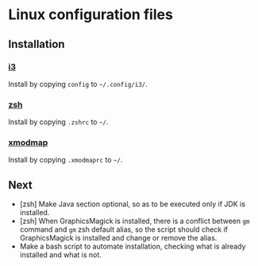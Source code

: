 # Linux configuration files

## Installation

### [i3](https://github.com/facundolaffont/linux-configs/blob/main/config)

Install by copying `config` to `~/.config/i3/`.

### [zsh](https://github.com/facundolaffont/linux-configs/blob/main/.zshrc)

Install by copying `.zshrc` to `~/`.

### [xmodmap](https://github.com/facundolaffont/linux-configs/blob/main/.xmodmaprc)

Install by copying `.xmodmaprc` to `~/`.

## Next

+ [zsh] Make Java section optional, so as to be executed only if JDK is installed.
+ [zsh] When GraphicsMagick is installed, there is a conflict between `gm` command and `gm` zsh default alias, so the script should check if GraphicsMagick is installed and change or remove the alias.
+ Make a bash script to automate installation, checking what is already installed and what is not.
